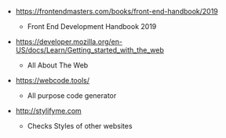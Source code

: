 - https://frontendmasters.com/books/front-end-handbook/2019

  - Front End Development Handbook 2019

- https://developer.mozilla.org/en-US/docs/Learn/Getting_started_with_the_web

  - All About The Web

- https://webcode.tools/

  - All purpose code generator

- http://stylifyme.com
  - Checks Styles of other websites
